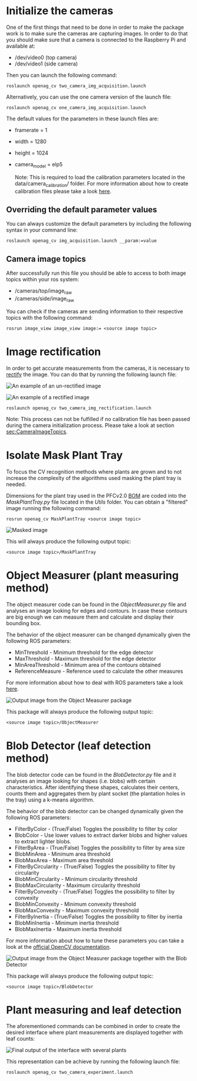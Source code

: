 Initialize the cameras
======================

<span id="sec:InitializeCameras"></span>

One of the first things that need to be done in order to make the package work is to make sure the cameras are capturing images. In order to do that you should make sure that a camera is connected to the Raspberry Pi and available at:

-   /dev/video0 (top camera)
-   /dev/video1 (side camera)

Then you can launch the following command:

``` example
roslaunch openag_cv two_camera_img_acquisition.launch
```

Alternatively, you can use the one camera version of the launch file:

``` example
roslaunch openag_cv one_camera_img_acquisition.launch
```

The default values for the parameters in these launch files are:

-   framerate = 1
-   width = 1280
-   height = 1024
-   camera<sub>model</sub> = elp5

    Note: This is required to load the calibration parameters located in the data/camera<sub>calibration</sub>/ folder. For more information about how to create calibration files please take a look [here](http://wiki.ros.org/camera_calibration/Tutorials/MonocularCalibration).

Overriding the default parameter values
---------------------------------------

<span id="sec:OverrideParameters"></span> You can always customize the default parameters by including the following syntax in your command line:

``` example
roslaunch openag_cv img_acquisition.launch __param:=value
```

Camera image topics
-------------------

<span id="sec:CameraImageTopics"></span>

After successfully run this file you should be able to access to both image topics within your ros system:

-   /cameras/top/image<sub>raw</sub>
-   /cameras/side/image<sub>raw</sub>

You can check if the cameras are sending information to their respective topics with the following command:

``` example
rosrun image_view image_view image:= <source image topic>
```

Image rectification
===================

<span id="sec:ImageRectification"></span>

In order to get accurate measurements from the cameras, it is necessary to [rectify](https://en.wikipedia.org/wiki/Image_rectification) the image. You can do that by running the following launch file:

![An example of an un-rectified image](./data/example_pics/UnRectified-web.jpg "Unrectified")

![An example of a rectified image](./data/example_pics/Rectified-web.jpg "Rectified")

``` example
roslaunch openag_cv two_camera_img_rectification.launch
```

Note: This process can not be fulfilled if no calibration file has been passed during the camera initialization process. Please take a look at section <sec:CameraImageTopics>.

Isolate Mask Plant Tray
=======================

To focus the CV recognition methods where plants are grown and to not increase the complexity of the algorithms used masking the plant tray is needed.

Dimensions for the plant tray used in the PFCv2.0 [BOM](https://github.com/OpenAgInitiative/openag_pfc2/blob/master/BOM/BOM_MASTER.xlsx?raw=true) are coded into the *MaskPlantTray.py* file located in the *Utils* folder. You can obtain a "filtered" image running the following command:

``` example
rosrun openag_cv MaskPlantTray <source image topic>
```

![Masked image](./data/example_pics/MaskPlantTray-web.jpg "After")

This will always produce the following output topic:

``` example
<source image topic>/MaskPlantTray
```

Object Measurer (plant measuring method)
========================================

The object measurer code can be found in the *ObjectMeasurer.py* file and analyses an image looking for edges and contours. In case these contours are big enough we can measure them and calculate and display their bounding box.

The behavior of the object measurer can be changed dynamically given the following ROS parameters:

-   MinThreshold - Minimum threshold for the edge detector
-   MaxThreshold - Maximum threshold for the edge detector
-   MinAreaThreshold - Minimum area of the contours obtained
-   ReferenceMeasure - Reference used to calculate the other measures

For more information about how to deal with ROS parameters take a look [here](http://wiki.ros.org/Parameter%20Server).

![Output image from the Object Measurer package](./data/example_pics/ObjectMeasurer-web.jpg "EdgeDetection")

This package will always produce the following output topic:

``` example
<source image topic>/ObjectMeasurer
```

Blob Detector (leaf detection method)
=====================================

The blob detector code can be found in the *BlobDetector.py* file and it analyses an image looking for shapes (i.e. blobs) with certain characteristics. After identifying these shapes, calculates their centers, counts them and aggregates them by plant socket (the plantation holes in the tray) using a k-means algorithm.

The behavior of the blob detector can be changed dynamically given the following ROS parameters:

-   FilterByColor - (True/False) Toggles the possibility to filter by color
-   BlobColor - Use lower values to extract darker blobs and higher values to extract lighter blobs.
-   FilterByArea - (True/False) Toggles the possibility to filter by area size
-   BlobMinArea - Minimum area threshold
-   BlobMaxArea - Maximum area threshold
-   FilterByCircularity - (True/False) Toggles the possibility to filter by circularity
-   BlobMinCircularity - Minimum circularity threshold
-   BlobMaxCircularity - Maximum circularity threshold
-   FilterByConvexity - (True/False) Toggles the possibility to filter by convexity
-   BlobMinConvexity - Minimum convexity threshold
-   BlobMaxConvexity - Maximum convexity threshold
-   FilterByInertia - (True/False) Toggles the possibility to filter by inertia
-   BlobMinInertia - Minimum inertia threshold
-   BlobMaxInertia - Maximum inertia threshold

For more information about how to tune these parameters you can take a look at the [official OpenCV documentation](http://docs.opencv.org/master/d0/d7a/classcv_1_1SimpleBlobDetector.html).

![Output image from the Object Measurer package together with the Blob Detector](./data/example_pics/BlobDetector-web.jpg "After")

This package will always produce the following output topic:

``` example
<source image topic>/BlobDetector
```

Plant measuring and leaf detection
==================================

The aforementioned commands can be combined in order to create the desired interface where plant measurements are displayed together with leaf counts:

![Final output of the interface with several plants](./data/example_pics/FinalImage-web.jpg "After")

This representation can be achieve by running the following launch file:

``` example
roslaunch openag_cv two_camera_experiment.launch
```
